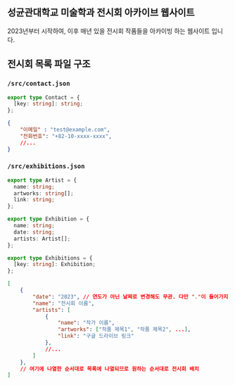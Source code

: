 ## 성균관대학교 미술학과 전시회 아카이브 웹사이트

2023년부터 시작하여, 이후 매년 있을 전시회 작품들을 아카이빙 하는 웹사이트 입니다.

## 전시회 목록 파일 구조

### `/src/contact.json`

```TypeScript
export type Contact = {
  [key: string]: string;
};
```

```JSON
{
    "이메일" : "test@example.com", 
    "전화번호": "+82-10-xxxx-xxxx", 
    //...
}
```

### `/src/exhibitions.json`

```TypeScript
export type Artist = {
  name: string;
  artworks: string[];
  link: string;
};

export type Exhibition = {
  name: string;
  date: string;
  artists: Artist[];
};

export type Exhibitions = {
  [key: string]: Exhibition;
};
```

```JSON
[
    {
        "date": "2023", // 연도가 아닌 날짜로 변경해도 무관. 다만 "."이 들어가지 않는 형식으로 저장할 것(웹 주소에 들어감)
        "name": "전시회 이름",
        "artists": [
            {
                "name": "작가 이름",
                "artworks": ["작품 제목1", "작품 제목2", ...],
                "link": "구글 드라이브 링크"
            },
            //...
        ]
    },
    // 여기에 나열한 순서대로 목록에 나열되므로 원하는 순서대로 전시회 배치
]
```
